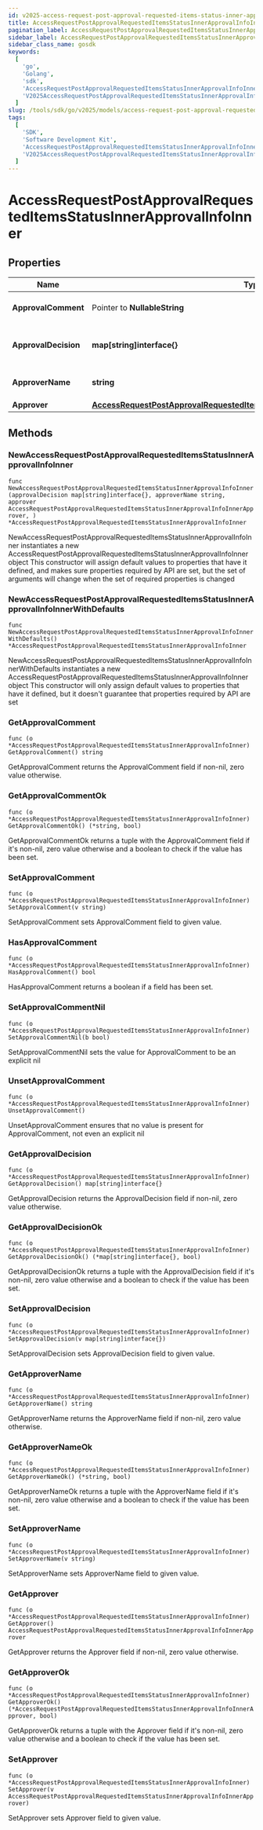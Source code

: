 ```yaml
---
id: v2025-access-request-post-approval-requested-items-status-inner-approval-info-inner
title: AccessRequestPostApprovalRequestedItemsStatusInnerApprovalInfoInner
pagination_label: AccessRequestPostApprovalRequestedItemsStatusInnerApprovalInfoInner
sidebar_label: AccessRequestPostApprovalRequestedItemsStatusInnerApprovalInfoInner
sidebar_class_name: gosdk
keywords:
  [
    'go',
    'Golang',
    'sdk',
    'AccessRequestPostApprovalRequestedItemsStatusInnerApprovalInfoInner',
    'V2025AccessRequestPostApprovalRequestedItemsStatusInnerApprovalInfoInner',
  ]
slug: /tools/sdk/go/v2025/models/access-request-post-approval-requested-items-status-inner-approval-info-inner
tags:
  [
    'SDK',
    'Software Development Kit',
    'AccessRequestPostApprovalRequestedItemsStatusInnerApprovalInfoInner',
    'V2025AccessRequestPostApprovalRequestedItemsStatusInnerApprovalInfoInner',
  ]
---
```


# AccessRequestPostApprovalRequestedItemsStatusInnerApprovalInfoInner

## Properties

| Name | Type | Description | Notes |
| --- | --- | --- | --- |
| **ApprovalComment** | Pointer to **NullableString** | A comment left by the approver. | [optional] |
| **ApprovalDecision** | **map[string]interface{}** | The final decision of the approver. |
| **ApproverName** | **string** | The name of the approver |
| **Approver** | [**AccessRequestPostApprovalRequestedItemsStatusInnerApprovalInfoInnerApprover**](access-request-post-approval-requested-items-status-inner-approval-info-inner-approver) |  |

## Methods

### NewAccessRequestPostApprovalRequestedItemsStatusInnerApprovalInfoInner

`func NewAccessRequestPostApprovalRequestedItemsStatusInnerApprovalInfoInner(approvalDecision map[string]interface{}, approverName string, approver AccessRequestPostApprovalRequestedItemsStatusInnerApprovalInfoInnerApprover, ) *AccessRequestPostApprovalRequestedItemsStatusInnerApprovalInfoInner`

NewAccessRequestPostApprovalRequestedItemsStatusInnerApprovalInfoInner instantiates a new AccessRequestPostApprovalRequestedItemsStatusInnerApprovalInfoInner object This constructor will assign default values to properties that have it defined, and makes sure properties required by API are set, but the set of arguments will change when the set of required properties is changed

### NewAccessRequestPostApprovalRequestedItemsStatusInnerApprovalInfoInnerWithDefaults

`func NewAccessRequestPostApprovalRequestedItemsStatusInnerApprovalInfoInnerWithDefaults() *AccessRequestPostApprovalRequestedItemsStatusInnerApprovalInfoInner`

NewAccessRequestPostApprovalRequestedItemsStatusInnerApprovalInfoInnerWithDefaults instantiates a new AccessRequestPostApprovalRequestedItemsStatusInnerApprovalInfoInner object This constructor will only assign default values to properties that have it defined, but it doesn't guarantee that properties required by API are set

### GetApprovalComment

`func (o *AccessRequestPostApprovalRequestedItemsStatusInnerApprovalInfoInner) GetApprovalComment() string`

GetApprovalComment returns the ApprovalComment field if non-nil, zero value otherwise.

### GetApprovalCommentOk

`func (o *AccessRequestPostApprovalRequestedItemsStatusInnerApprovalInfoInner) GetApprovalCommentOk() (*string, bool)`

GetApprovalCommentOk returns a tuple with the ApprovalComment field if it's non-nil, zero value otherwise and a boolean to check if the value has been set.

### SetApprovalComment

`func (o *AccessRequestPostApprovalRequestedItemsStatusInnerApprovalInfoInner) SetApprovalComment(v string)`

SetApprovalComment sets ApprovalComment field to given value.

### HasApprovalComment

`func (o *AccessRequestPostApprovalRequestedItemsStatusInnerApprovalInfoInner) HasApprovalComment() bool`

HasApprovalComment returns a boolean if a field has been set.

### SetApprovalCommentNil

`func (o *AccessRequestPostApprovalRequestedItemsStatusInnerApprovalInfoInner) SetApprovalCommentNil(b bool)`

SetApprovalCommentNil sets the value for ApprovalComment to be an explicit nil

### UnsetApprovalComment

`func (o *AccessRequestPostApprovalRequestedItemsStatusInnerApprovalInfoInner) UnsetApprovalComment()`

UnsetApprovalComment ensures that no value is present for ApprovalComment, not even an explicit nil

### GetApprovalDecision

`func (o *AccessRequestPostApprovalRequestedItemsStatusInnerApprovalInfoInner) GetApprovalDecision() map[string]interface{}`

GetApprovalDecision returns the ApprovalDecision field if non-nil, zero value otherwise.

### GetApprovalDecisionOk

`func (o *AccessRequestPostApprovalRequestedItemsStatusInnerApprovalInfoInner) GetApprovalDecisionOk() (*map[string]interface{}, bool)`

GetApprovalDecisionOk returns a tuple with the ApprovalDecision field if it's non-nil, zero value otherwise and a boolean to check if the value has been set.

### SetApprovalDecision

`func (o *AccessRequestPostApprovalRequestedItemsStatusInnerApprovalInfoInner) SetApprovalDecision(v map[string]interface{})`

SetApprovalDecision sets ApprovalDecision field to given value.

### GetApproverName

`func (o *AccessRequestPostApprovalRequestedItemsStatusInnerApprovalInfoInner) GetApproverName() string`

GetApproverName returns the ApproverName field if non-nil, zero value otherwise.

### GetApproverNameOk

`func (o *AccessRequestPostApprovalRequestedItemsStatusInnerApprovalInfoInner) GetApproverNameOk() (*string, bool)`

GetApproverNameOk returns a tuple with the ApproverName field if it's non-nil, zero value otherwise and a boolean to check if the value has been set.

### SetApproverName

`func (o *AccessRequestPostApprovalRequestedItemsStatusInnerApprovalInfoInner) SetApproverName(v string)`

SetApproverName sets ApproverName field to given value.

### GetApprover

`func (o *AccessRequestPostApprovalRequestedItemsStatusInnerApprovalInfoInner) GetApprover() AccessRequestPostApprovalRequestedItemsStatusInnerApprovalInfoInnerApprover`

GetApprover returns the Approver field if non-nil, zero value otherwise.

### GetApproverOk

`func (o *AccessRequestPostApprovalRequestedItemsStatusInnerApprovalInfoInner) GetApproverOk() (*AccessRequestPostApprovalRequestedItemsStatusInnerApprovalInfoInnerApprover, bool)`

GetApproverOk returns a tuple with the Approver field if it's non-nil, zero value otherwise and a boolean to check if the value has been set.

### SetApprover

`func (o *AccessRequestPostApprovalRequestedItemsStatusInnerApprovalInfoInner) SetApprover(v AccessRequestPostApprovalRequestedItemsStatusInnerApprovalInfoInnerApprover)`

SetApprover sets Approver field to given value.
